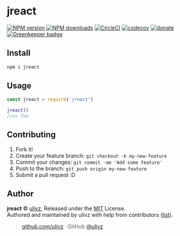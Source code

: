 
# jreact

[![NPM version](https://img.shields.io/npm/v/jreact.svg?style=flat)](https://npmjs.com/package/jreact) [![NPM downloads](https://img.shields.io/npm/dm/jreact.svg?style=flat)](https://npmjs.com/package/jreact) [![CircleCI](https://circleci.com/gh/ULIVZ/jreact/tree/master.svg?style=shield)](https://circleci.com/gh/ULIVZ/jreact/tree/master)  [![codecov](https://codecov.io/gh/ULIVZ/jreact/branch/master/graph/badge.svg)](https://codecov.io/gh/ULIVZ/jreact)
 [![donate](https://img.shields.io/badge/$-donate-ff69b4.svg?maxAge=2592000&style=flat)](https://github.com/ULIVZ/donate) [![Greenkeeper badge](https://badges.greenkeeper.io/ulivz/jreact.svg)](https://greenkeeper.io/)

## Install

```bash
npm i jreact
```

## Usage

```js
const jreact = require('jreact')

jreact()
//=> foo
```

## Contributing

1. Fork it!
2. Create your feature branch: `git checkout -b my-new-feature`
3. Commit your changes: `git commit -am 'Add some feature'`
4. Push to the branch: `git push origin my-new-feature`
5. Submit a pull request :D


## Author

**jreact** © [ulivz](https://github.com/ULIVZ), Released under the [MIT](./LICENSE) License.<br>
Authored and maintained by ulivz with help from contributors ([list](https://github.com/ULIVZ/jreact/contributors)).

> [github.com/ulivz](https://github.com/ulivz) · GitHub [@ulivz](https://github.com/ULIVZ)
